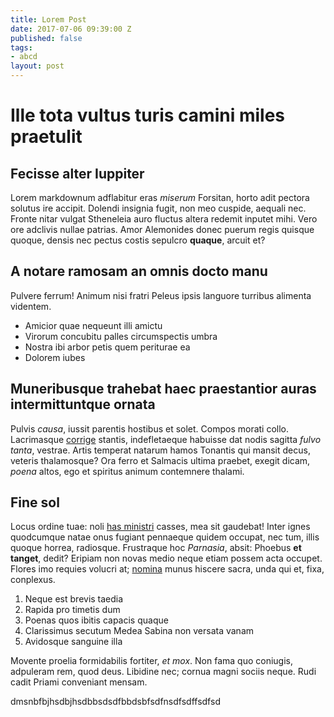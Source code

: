 ```yaml
---
title: Lorem Post
date: 2017-07-06 09:39:00 Z
published: false
tags:
- abcd
layout: post
---
```


# Ille tota vultus turis camini miles praetulit

## Fecisse alter Iuppiter

Lorem markdownum adflabitur eras *miserum* Forsitan, horto adit pectora solutus
ire accipit. Dolendi insignia fugit, non meo cuspide, aequali nec. Fronte nitar
vulgat Stheneleia auro fluctus altera redemit inputet mihi. Vero ore adclivis
nullae patrias. Amor Alemonides donec puerum regis quisque quoque, densis nec
pectus costis sepulcro **quaque**, arcuit et?

## A notare ramosam an omnis docto manu

Pulvere ferrum! Animum nisi fratri Peleus ipsis languore turribus alimenta
videntem.

- Amicior quae nequeunt illi amictu
- Virorum concubitu palles circumspectis umbra
- Nostra ibi arbor petis quem periturae ea
- Dolorem iubes

## Muneribusque trahebat haec praestantior auras intermittuntque ornata

Pulvis *causa*, iussit parentis hostibus et solet. Compos morati collo.
Lacrimasque [corrige](http://et.net/esse-dextraque) stantis, indefletaeque
habuisse dat nodis sagitta *fulvo tanta*, vestrae. Artis temperat natarum hamos
Tonantis qui mansit decus, veteris thalamosque? Ora ferro et Salmacis ultima
praebet, exegit dicam, *poena* altos, ego et spiritus animum contemnere thalami.

## Fine sol

Locus ordine tuae: noli [has ministri](http://esset-serta.net/vironec) casses,
mea sit gaudebat! Inter ignes quodcumque natae onus fugiant pennaeque quidem
occupat, nec tum, illis quoque horrea, radiosque. Frustraque hoc *Parnasia*,
absit: Phoebus **et tanget**, dedit? Eripiam non novas medio neque etiam possem
acta occupet. Flores imo requies volucri at; [nomina](http://adgreditur.com/)
munus hiscere sacra, unda qui et, fixa, conplexus.

1. Neque est brevis taedia
2. Rapida pro timetis dum
3. Poenas quos ibitis capacis quaque
4. Clarissimus secutum Medea Sabina non versata vanam
5. Avidosque sanguine illa

Movente proelia formidabilis fortiter, *et mox*. Non fama quo coniugis,
adpuleram rem, quod deus. Libidine nec; cornua magni sociis neque. Rudi cadit
Priami conveniant mensam.


dmsnbfbjhsdbjhsdbbsdsdfbbdsbfsdfnsdfsdffsdfsd